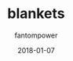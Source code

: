 ---
title: "blankets"
subtitle: "fantompower"
customForwardUrl: "https://www.youtube.com/watch?v=69O8SRWIY0M"
displayImg: "https://img.youtube.com/vi/69O8SRWIY0M/0.jpg"
date: "2018-01-07"
newTab: true 
---